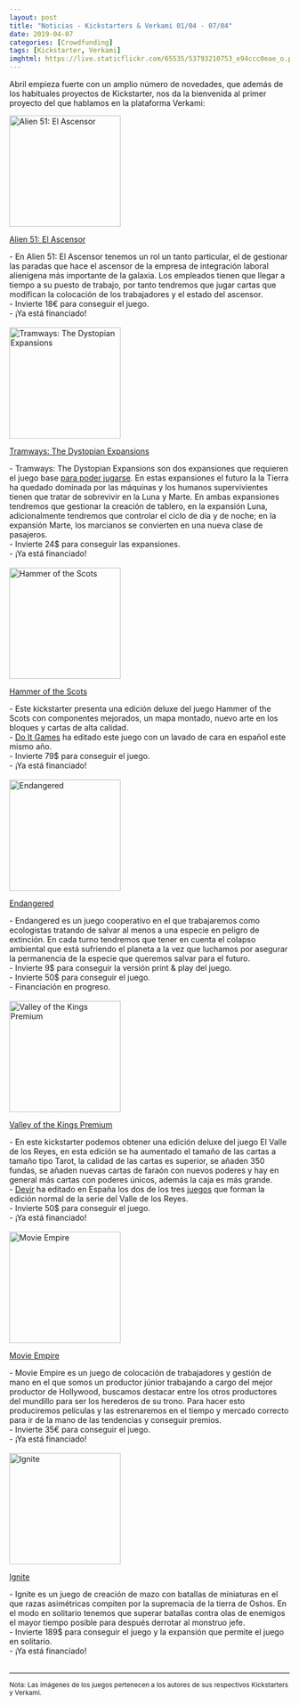 ```yaml
---
layout: post
title: "Noticias - Kickstarters & Verkami 01/04 - 07/04"
date: 2019-04-07
categories: [Crowdfunding]
tags: [Kickstarter, Verkami]
imghtml: https://live.staticflickr.com/65535/53793210753_e94ccc0eae_o.png
---
```


Abril empieza fuerte con un amplio número de novedades, que además de los 
habituales proyectos de Kickstarter, nos da la bienvenida al primer proyecto 
del que hablamos en la plataforma Verkami:

<div class="row">
    <div class="col-md-3">
        <img width="200" height="200"
            src="https://dg9aaz8jl1ktt.cloudfront.net/uploaded_files/000/210/528/verkami_53875b7194f6d8e7e31bff1152959182.jpg?1553777366"
            class="img-thumbnail" alt=" Alien 51: El Ascensor ">
    </div>
    <div class="col-md-9">
        <p>
            <a target="_blank" 
                href="https://www.verkami.com/projects/22509-alien-51-el-ascensor?ref=mazmorreoensolitario">
                 Alien 51: El Ascensor 
            </a>
        </p>
           - En Alien 51: El Ascensor tenemos un rol un tanto particular, el de
           gestionar las paradas que hace el ascensor de la empresa de
           integración laboral alienígena más importante de la galaxia. Los
           empleados tienen que llegar a tiempo a su puesto de trabajo, por
           tanto tendremos que jugar cartas que modifican la colocación de los
           trabajadores y el estado del ascensor. 
           <br>
          - Invierte 18€ para conseguir el juego.
          <br>
          - ¡Ya está financiado!
    </div>
</div>
<br>

<div class="row">
    <div class="col-md-3">
        <img width="200" height="200"
            src="https://ksr-ugc.imgix.net/assets/024/564/056/caa2e2c6f249ff6b275469b2f0eb2d1a_original.jpg?ixlib=rb-1.1.0&w=680&fit=max&v=1553718101&auto=format&gif-q=50&q=92&s=c831bb6f46738b814fcc49255669b1b2"
            class="img-thumbnail" alt="Tramways: The Dystopian Expansions">
    </div>
    <div class="col-md-9">
        <p>
            <a target="_blank" 
                href="https://www.kickstarter.com/projects/avstudio-ludibooster/tramways-the-dystopian-expansions?ref=mazmorreoensolitario">
                Tramways: The Dystopian Expansions
            </a>
        </p>
           - Tramways: The Dystopian Expansions son dos expansiones que
           requieren el juego base <a
           href="https://www.boardgamegeek.com/boardgame/166571/tramways"
           target="_blank">para poder jugarse</a>. En estas expansiones
           el futuro la la Tierra ha quedado dominada por las máquinas y los
           humanos supervivientes tienen que tratar de sobrevivir en la Luna y
           Marte. En ambas expansiones tendremos que gestionar la creación de
           tablero, en la expansión Luna, adicionalmente tendremos que
           controlar el ciclo de día y de noche; en la expansión Marte, los
           marcianos se convierten en una nueva clase de pasajeros.
           <br>
          - Invierte 24$ para conseguir las expansiones.
          <br>
          - ¡Ya está financiado!
    </div>
</div>
<br>

<div class="row">
    <div class="col-md-3">
        <img width="200" height="200"
            src="https://ksr-ugc.imgix.net/assets/024/628/650/c8b0f70a64bc76096ee791b057cef4e4_original.png?ixlib=rb-1.1.0&w=680&fit=max&v=1554207535&auto=format&gif-q=50&lossless=true&s=95798df61b1f7ed16da181fad05f4667"
            class="img-thumbnail" alt="Hammer of the Scots">
    </div>
    <div class="col-md-9">
        <p>
            <a target="_blank" 
                href="https://www.kickstarter.com/projects/columbiagames/hammer-of-the-scots?ref=mazmorreoensolitario">
                Hammer of the Scots
            </a>
        </p>
           - Este kickstarter presenta una edición deluxe del juego Hammer of
           the Scots con componentes mejorados, un mapa montado, nuevo arte en
           los bloques y cartas de alta calidad.
           <br>
           - <a href="https://amzn.to/2uIM0k9" target="_blank">Do It Games</a>
           ha editado este juego con un lavado de cara en español este mismo
           año.
           <br>
          - Invierte 79$ para conseguir el juego.
          <br>
          - ¡Ya está financiado!
    </div>
</div>
<br>

<div class="row">
    <div class="col-md-3">
        <img width="200" height="200"
            src="https://ksr-ugc.imgix.net/assets/024/608/400/2afbff52246296f0fb9be114a265ddfc_original.jpg?ixlib=rb-1.1.0&w=680&fit=max&v=1554066634&auto=format&gif-q=50&q=92&s=e1582ed3321cba15914d51f18c6f2b28"
            class="img-thumbnail" alt="Endangered">
    </div>
    <div class="col-md-9">
        <p>
            <a target="_blank" 
                href="https://www.kickstarter.com/projects/697528475/endangered-0?ref=mazmorreoensolitario">
                Endangered
            </a>
        </p>
           - Endangered es un juego cooperativo en el que trabajaremos como
           ecologistas tratando de salvar al menos a una especie en peligro de
           extinción. En cada turno tendremos que tener en cuenta el colapso
           ambiental que está sufriendo el planeta a la vez que luchamos por
           asegurar la permanencia de la especie que queremos salvar para el
           futuro.
           <br>
          - Invierte 9$ para conseguir la versión print & play del juego.
           <br>
          - Invierte 50$ para conseguir el juego.
          <br>
          - Financiación en progreso.
    </div>
</div>
<br>

<div class="row">
    <div class="col-md-3">
        <img width="200" height="200"
            src="https://cf.geekdo-images.com/imagepage/img/AqW3wOmQMcp-zjp0NGyT726rxPc=/fit-in/900x600/filters:no_upscale()/pic4609502.png"
            class="img-thumbnail" alt="Valley of the Kings Premium">
    </div>
    <div class="col-md-9">
        <p>
            <a target="_blank" 
                href="https://www.kickstarter.com/projects/alderac/valley-of-the-kings-premium-from-aeg?ref=mazmorreoensolitario">
                Valley of the Kings Premium
            </a>
        </p>
           - En este kickstarter podemos obtener una edición deluxe del juego
             El Valle de los Reyes, en esta edición se ha aumentado el tamaño
             de las cartas a tamaño tipo Tarot, la calidad de las cartas es
             superior, se añaden 350 fundas, se añaden nuevas cartas de faraón
             con nuevos poderes y hay en general más cartas con poderes únicos,
             además la caja es más grande. 
            <br>
           - <a href="https://amzn.to/2Ux7SNK" target="_blank">Devir</a> ha 
           editado en España los dos de los tres <a href="https://amzn.to/2UwqLQW"
           target="_blank">juegos</a> que forman la edición normal de la
           serie del Valle de los Reyes.
           <br>
          - Invierte 50$ para conseguir el juego.
          <br>
          - ¡Ya está financiado!
    </div>
</div>
<br>

<div class="row">
    <div class="col-md-3">
        <img width="200" height="200"
            src="https://ksr-ugc.imgix.net/assets/024/471/422/10ceaec05b39ff097ec746f928566376_original.png?ixlib=rb-1.1.0&w=680&fit=max&v=1553032362&auto=format&gif-q=50&lossless=true&s=389e46fe55bba045f746cab61983c8b6"
            class="img-thumbnail" alt="Movie Empire">
    </div>
    <div class="col-md-9">
        <p>
            <a target="_blank" 
                href="https://www.kickstarter.com/projects/stimulus-games/movie-empire-0?ref=mazmorreoensolitario">
                Movie Empire
            </a>
        </p>
           - Movie Empire es un juego de colocación de trabajadores y gestión
           de mano en el que somos un productor júnior trabajando a cargo del
           mejor productor de Hollywood, buscamos destacar entre los otros
           productores del mundillo para ser los herederos de su trono. Para
           hacer esto produciremos películas y las estrenaremos en el tiempo
           y mercado correcto para ir de la mano de las tendencias y conseguir
           premios. 
           <br>
          - Invierte 35€ para conseguir el juego.
          <br>
          - ¡Ya está financiado!
    </div>
</div>
<br>

<div class="row">
    <div class="col-md-3">
        <img width="200" height="200"
            src="https://ksr-ugc.imgix.net/assets/024/585/735/79ddec55ada5abb377b3396df623a7eb_original.jpg?ixlib=rb-1.1.0&w=680&fit=max&v=1553868293&auto=format&gif-q=50&q=92&s=cdb2dd3fe401a66359819529f142340c"
            class="img-thumbnail" alt="Ignite">
    </div>
    <div class="col-md-9">
        <p>
            <a target="_blank" 
                href="https://www.kickstarter.com/projects/darrenterpstra/ignite-tabletop-miniatures-boardgame?ref=mazmorreoensolitario">
                Ignite
            </a>
        </p>
           - Ignite es un juego de creación de mazo con batallas de miniaturas
           en el que razas asimétricas compiten por la supremacía de la tierra
           de Oshos. En el modo en solitario tenemos que superar batallas
           contra olas de enemigos el mayor tiempo posible para después
           derrotar al monstruo jefe.
           <br>
          - Invierte 189$ para conseguir el juego y la expansión que permite el
          juego en solitario.
          <br>
          - ¡Ya está financiado!
    </div>
</div>
<br>

<hr>

<small>Nota: Las imágenes de los juegos pertenecen a los autores de sus
respectivos Kickstarters y Verkami.</small>
